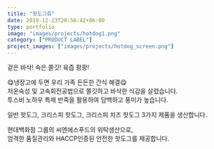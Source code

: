```yaml
---
title: "핫도그류"
date: 2019-12-23T20:56:42+06:00
type: portfolio
image: "images/projects/hotdog1.png"
category: ["PRODUCT LABEL"]
project_images: ["images/projects/hotdog_screen.png"]
---
```

겉은 바삭! 속은 쫄깃! 육즙 팡팡!

😋냉장고에 두면 우리 가족 든든한 간식 해결😋   
저온숙성 및 고속회전공법으로 쫄깃하고 바삭한 식감을 살렸습니다.   
투스비 노하우 특제 반죽을 활용하여 담백하고 풍미가 높습니다. 


일반 핫도그, 크리스피 핫도그, 크리스피 치즈 핫도그 3가지 제품을 생산합니다.


현대백화점 그룹의 씨엔에스푸드의 위탁생산으로,   
엄격한 품질관리와 HACCP인증된 안전한 핫도그를 제공합니다. 
